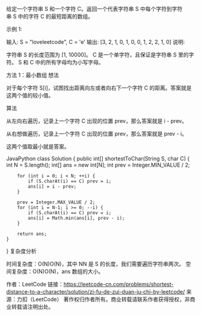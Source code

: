 给定一个字符串 S 和一个字符 C。返回一个代表字符串 S 中每个字符到字符串 S 中的字符 C 的最短距离的数组。

示例 1:

输入: S = "loveleetcode", C = 'e'
输出: [3, 2, 1, 0, 1, 0, 0, 1, 2, 2, 1, 0]
说明:

字符串 S 的长度范围为 [1, 10000]。
C 是一个单字符，且保证是字符串 S 里的字符。
S 和 C 中的所有字母均为小写字母。


方法 1：最小数组
想法

对于每个字符 S[i]，试图找出距离向左或者向右下一个字符 C 的距离。答案就是这两个值的较小值。

算法

从左向右遍历，记录上一个字符 C 出现的位置 prev，那么答案就是 i - prev。

从右想做遍历，记录上一个字符 C 出现的位置 prev，那么答案就是 prev - i。

这两个值取最小就是答案。

JavaPython
class Solution {
    public int[] shortestToChar(String S, char C) {
        int N = S.length();
        int[] ans = new int[N];
        int prev = Integer.MIN_VALUE / 2;

        for (int i = 0; i < N; ++i) {
            if (S.charAt(i) == C) prev = i;
            ans[i] = i - prev;
        }

        prev = Integer.MAX_VALUE / 2;
        for (int i = N-1; i >= 0; --i) {
            if (S.charAt(i) == C) prev = i;
            ans[i] = Math.min(ans[i], prev - i);
        }

        return ans;
    }
}
复杂度分析

时间复杂度：O(N)O(N)，其中 NN 是 S 的长度，我们需要遍历字符串两次。
空间复杂度：O(N)O(N)，ans 数组的大小。

作者：LeetCode
链接：https://leetcode-cn.com/problems/shortest-distance-to-a-character/solution/zi-fu-de-zui-duan-ju-chi-by-leetcode/
来源：力扣（LeetCode）
著作权归作者所有。商业转载请联系作者获得授权，非商业转载请注明出处。